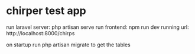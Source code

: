 # chirper test app

run laravel server: php artisan serve
run frontend: npm run dev 
running url: http://localhost:8000/chirps

on startup run php artisan migrate to get the tables
